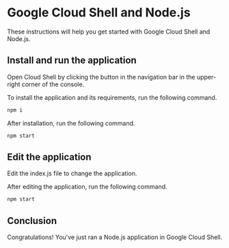 # Google Cloud Shell and Node.js

These instructions will help you get started with Google Cloud Shell and Node.js.

## Install and run the application

Open Cloud Shell by clicking the
<walkthrough-cloud-shell-icon></walkthrough-cloud-shell-icon> button in the
navigation bar in the upper-right corner of the console.

To install the application and its requirements, run the following command.

```bash
npm i
```

After installation, run the following command.

```bash
npm start
```

## Edit the application

Edit the <walkthrough-editor-open-file filePath="index.js">index.js</walkthrough-editor-open-file> file to change the application.

After editing the application, run the following command.

```bash
npm start
```

## Conclusion

<walkthrough-conclusion-trophy></walkthrough-conclusion-trophy>

Congratulations! You've just ran a Node.js application in Google Cloud Shell.
